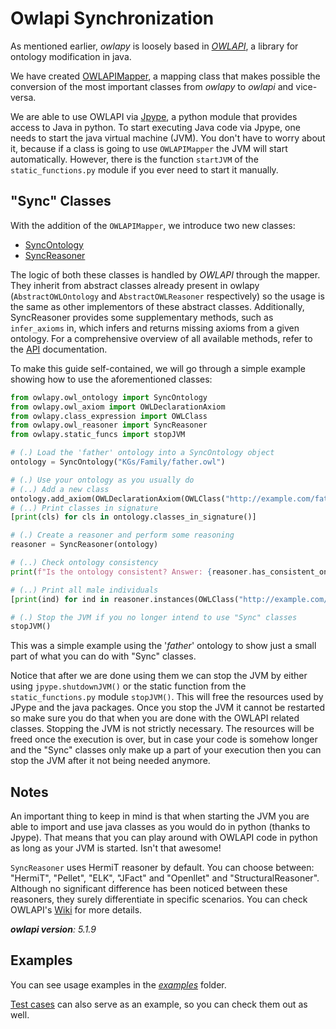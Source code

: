 # Owlapi Synchronization

As mentioned earlier, _owlapy_ is loosely based in [_OWLAPI_](https://github.com/owlcs/owlapi),
a library for ontology modification in java.

We have created [OWLAPIMapper](owlapy.owlapi_mapper.OWLAPIMapper), 
a mapping class that makes possible the conversion of the most
important classes from _owlapy_ to _owlapi_ and vice-versa. 


We are able to use OWLAPI via [Jpype](https://jpype.readthedocs.io/en/latest/),
a python module that provides access to Java in python. To start executing 
Java code via Jpype, one needs to start the java virtual machine (JVM).
You don't have to worry about it, because if a class is going to use
`OWLAPIMapper` the JVM will start automatically. However, there is the 
function `startJVM` of the `static_functions.py` module if you ever need
to start it manually.

## "Sync" Classes

With the addition of the `OWLAPIMapper`, we introduce two new classes:
- [SyncOntology](owlapy.owl_ontology.SyncOntology)
- [SyncReasoner](owlapy.owl_reasoner.SyncReasoner)

The logic of both these classes is handled by _OWLAPI_ through the
mapper. They inherit from abstract classes already present in owlapy 
(`AbstractOWLOntology` and `AbstractOWLReasoner` respectively) so
the usage is the same as other implementors of these abstract classes.
Additionally, SyncReasoner provides some supplementary methods, such as `infer_axioms` in, 
which infers and returns missing axioms from a given ontology.
For a comprehensive overview of all available methods, refer to the [API](owlapy.owl_reasoner.SyncReasoner) documentation.

To make this guide self-contained, we will go through a simple example
showing how to use the aforementioned classes:

```python
from owlapy.owl_ontology import SyncOntology
from owlapy.owl_axiom import OWLDeclarationAxiom
from owlapy.class_expression import OWLClass
from owlapy.owl_reasoner import SyncReasoner
from owlapy.static_funcs import stopJVM

# (.) Load the 'father' ontology into a SyncOntology object
ontology = SyncOntology("KGs/Family/father.owl")

# (.) Use your ontology as you usually do
# (..) Add a new class
ontology.add_axiom(OWLDeclarationAxiom(OWLClass("http://example.com/father#some_new_class")))
# (..) Print classes in signature
[print(cls) for cls in ontology.classes_in_signature()]

# (.) Create a reasoner and perform some reasoning 
reasoner = SyncReasoner(ontology)

# (..) Check ontology consistency
print(f"Is the ontology consistent? Answer: {reasoner.has_consistent_ontology()}")

# (..) Print all male individuals
[print(ind) for ind in reasoner.instances(OWLClass("http://example.com/father#male"))]

# (.) Stop the JVM if you no longer intend to use "Sync" classes
stopJVM()


```
This was a simple example using the '_father_' ontology to show
just a small part of what you can do with "Sync" classes. 

Notice that after we are done using them we can stop 
the JVM by either using `jpype.shutdownJVM()` or the static function from the 
`static_functions.py` module `stopJVM()`. This will free the resources used by JPype and the java 
packages. Once you stop the JVM it cannot be restarted so make sure you do that
when you are done with the OWLAPI related classes. Stopping the JVM is not
strictly necessary. The resources will be freed once the execution is over, but
in case your code is somehow longer and the "Sync" classes only make up a part of your execution
then you can stop the JVM after it not being needed anymore.


## Notes

An important thing to keep in mind is that when starting the JVM
you are able to import and use java classes as you would do in python (thanks to Jpype). 
That means that you can play around with OWLAPI code in python as long 
as your JVM is started. Isn't that awesome! 

`SyncReasoner` uses HermiT reasoner by default. You can choose between:
"HermiT", "Pellet", "ELK", "JFact" and "Openllet" and "StructuralReasoner". Although no significant 
difference has been noticed between these reasoners, they surely differentiate 
in specific scenarios. You can check OWLAPI's [Wiki](https://github.com/owlcs/owlapi/wiki) for more details.

_**owlapi version**: 5.1.9_

## Examples

You can see usage examples in the [_examples_](https://github.com/dice-group/owlapy/tree/develop/examples) folder.

[Test cases](https://github.com/dice-group/owlapy/tree/develop/tests) can also serve as an example, so you can check them out as well.
